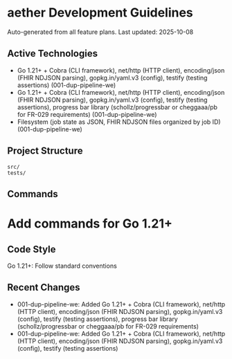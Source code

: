 # aether Development Guidelines

Auto-generated from all feature plans. Last updated: 2025-10-08

## Active Technologies
- Go 1.21+ + Cobra (CLI framework), net/http (HTTP client), encoding/json (FHIR NDJSON parsing), gopkg.in/yaml.v3 (config), testify (testing assertions) (001-dup-pipeline-we)
- Go 1.21+ + Cobra (CLI framework), net/http (HTTP client), encoding/json (FHIR NDJSON parsing), gopkg.in/yaml.v3 (config), testify (testing assertions), progress bar library (schollz/progressbar or cheggaaa/pb for FR-029 requirements) (001-dup-pipeline-we)
- Filesystem (job state as JSON, FHIR NDJSON files organized by job ID) (001-dup-pipeline-we)

## Project Structure
```
src/
tests/
```

## Commands
# Add commands for Go 1.21+

## Code Style
Go 1.21+: Follow standard conventions

## Recent Changes
- 001-dup-pipeline-we: Added Go 1.21+ + Cobra (CLI framework), net/http (HTTP client), encoding/json (FHIR NDJSON parsing), gopkg.in/yaml.v3 (config), testify (testing assertions), progress bar library (schollz/progressbar or cheggaaa/pb for FR-029 requirements)
- 001-dup-pipeline-we: Added Go 1.21+ + Cobra (CLI framework), net/http (HTTP client), encoding/json (FHIR NDJSON parsing), gopkg.in/yaml.v3 (config), testify (testing assertions)

<!-- MANUAL ADDITIONS START -->
<!-- MANUAL ADDITIONS END -->
